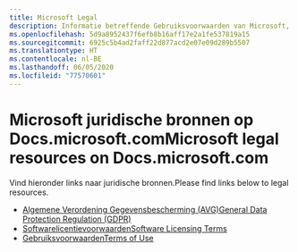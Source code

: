 ```yaml
---
title: Microsoft Legal
description: Informatie betreffende Gebruiksvoorwaarden van Microsoft, AVG, Informatiebescherming, Licentievoorwaarden Software, enz.
ms.openlocfilehash: 5d9a8952437f6efb8b16aff17e2a1fe537819a15
ms.sourcegitcommit: 6925c5b4ad2faff22d877acd2e07e09d289b5507
ms.translationtype: HT
ms.contentlocale: nl-BE
ms.lasthandoff: 06/05/2020
ms.locfileid: "77570601"
---
```

# <a name="microsoft-legal-resources-on-docsmicrosoftcom"></a><span data-ttu-id="12002-103">Microsoft juridische bronnen op Docs.microsoft.com</span><span class="sxs-lookup"><span data-stu-id="12002-103">Microsoft legal resources on Docs.microsoft.com</span></span>

<span data-ttu-id="12002-104">Vind hieronder links naar juridische bronnen.</span><span class="sxs-lookup"><span data-stu-id="12002-104">Please find links below to legal resources.</span></span> 

- [<span data-ttu-id="12002-105">Algemene Verordening Gegevensbescherming (AVG)</span><span class="sxs-lookup"><span data-stu-id="12002-105">General Data Protection Regulation (GDPR)</span></span>](/legal/gdpr)
- [<span data-ttu-id="12002-106">Softwarelicentievoorwaarden</span><span class="sxs-lookup"><span data-stu-id="12002-106">Software Licensing Terms</span></span>](information-protection/software-license-terms)
- [<span data-ttu-id="12002-107">Gebruiksvoorwaarden</span><span class="sxs-lookup"><span data-stu-id="12002-107">Terms of Use</span></span>](/legal/termsofuse)
